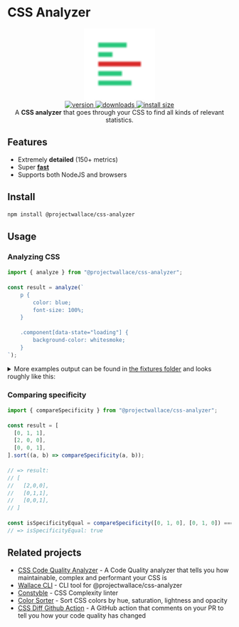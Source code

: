 # CSS Analyzer

<div align="center">
  <img src="logo.svg" height="160" width="160" alt="Analyzer logo">
</div>

<div align="center">
  <a href="https://npmjs.org/package/@projectwallace/css-analyzer">
    <img src="https://badgen.net/npm/v/@projectwallace/css-analyzer" alt="version" />
  </a>
  <a href="https://npmjs.org/package/@projectwallace/css-analyzer">
    <img src="https://badgen.now.sh/npm/dm/@projectwallace/css-analyzer" alt="downloads" />
  </a>
  <a href="https://packagephobia.com/result?p=%40projectwallace%2Fcss-analyzer">
    <img src="https://packagephobia.com/badge?p=%40projectwallace%2Fcss-analyzer" alt="install size" />
  </a>
</div>

<div align="center">
A <b>CSS analyzer</b> that goes through your CSS to find all kinds of relevant statistics.
</div>

## Features

- Extremely **detailed** (150+ metrics)
- Super **[fast](/benchmark)**
- Supports both NodeJS and browsers

## Install

```sh
npm install @projectwallace/css-analyzer
```

## Usage

### Analyzing CSS

```js
import { analyze } from "@projectwallace/css-analyzer";

const result = analyze(`
	p {
		color: blue;
		font-size: 100%;
	}

	.component[data-state="loading"] {
		background-color: whitesmoke;
	}
`);
```

<details>
  <summary>More examples output can be found in <a href="src/__fixtures__">the fixtures folder</a> and looks roughly like this:</summary>

```json
{
  "stylesheet": {
    "sourceLinesOfCode": 5,
    "linesOfCode": 8,
    "size": 113,
    "comments": {
      "total": 0,
      "size": 0
    }
  },
  "atrules": {
    "fontface": {
      "total": 0,
      "totalUnique": 0,
      "unique": [],
      "uniquenessRatio": 1
    },
    "import": {
      "total": 0,
      "totalUnique": 0,
      "unique": {},
      "uniquenessRatio": 0
    },
    "media": {
      "total": 0,
      "totalUnique": 0,
      "unique": {},
      "uniquenessRatio": 0
    },
    "charset": {
      "total": 0,
      "totalUnique": 0,
      "unique": {},
      "uniquenessRatio": 0
    },
    "supports": {
      "total": 0,
      "totalUnique": 0,
      "unique": {},
      "uniquenessRatio": 0
    },
    "keyframes": {
      "total": 0,
      "totalUnique": 0,
      "unique": {},
      "uniquenessRatio": 0,
      "prefixed": {
        "total": 0,
        "totalUnique": 0,
        "unique": {},
        "uniquenessRatio": 0,
        "ratio": null
      }
    },
    "container": {
      "total": 0,
      "totalUnique": 0,
      "unique": {},
      "uniquenessRatio": 0
    }
  },
  "rules": {
    "total": 2,
    "empty": {
      "total": 0,
      "ratio": 0
    },
    "selectors": {
      "min": 1,
      "max": 1,
      "mean": 1,
      "mode": 1,
      "median": 1,
      "range": 0,
      "sum": 2,
      "items": [1, 1]
    },
    "declarations": {
      "min": 1,
      "max": 2,
      "mean": 1.5,
      "mode": 1.5,
      "median": 1.5,
      "range": 1,
      "sum": 3,
      "items": [2, 1]
    }
  },
  "selectors": {
    "total": 2,
    "totalUnique": 2,
    "uniquenessRatio": 1,
    "specificity": {
      "sum": [0, 2, 1],
      "min": [0, 0, 1],
      "max": [0, 2, 0],
      "mean": [0, 1, 0.5],
      "mode": [0, 1, 0.5],
      "median": [0, 1, 0.5],
      "items": [
        [0, 0, 1],
        [0, 2, 0]
      ]
    },
    "complexity": {
      "min": 1,
      "max": 3,
      "mean": 2,
      "mode": 2,
      "median": 2,
      "range": 2,
      "sum": 4,
      "total": 2,
      "totalUnique": 2,
      "unique": {
        "1": 1,
        "3": 1
      },
      "uniquenessRatio": 1,
      "items": [1, 3]
    },
    "id": {
      "total": 0,
      "totalUnique": 0,
      "unique": {},
      "uniquenessRatio": 0,
      "ratio": 0
    },
    "accessibility": {
      "total": 0,
      "totalUnique": 0,
      "unique": {},
      "uniquenessRatio": 0,
      "ratio": 0
    },
    "keyframes": {
      "total": 0,
      "totalUnique": 0,
      "unique": {},
      "uniquenessRatio": 0,
      "ratio": 0
    }
  },
  "declarations": {
    "total": 3,
    "unique": {
      "total": 3,
      "ratio": 1
    },
    "importants": {
      "total": 0,
      "ratio": 0,
      "inKeyframes": {
        "total": 0,
        "ratio": 0
      }
    }
  },
  "properties": {
    "total": 3,
    "totalUnique": 3,
    "unique": {
      "color": 1,
      "font-size": 1,
      "background-color": 1
    },
    "uniquenessRatio": 1,
    "prefixed": {
      "total": 0,
      "totalUnique": 0,
      "unique": {},
      "uniquenessRatio": 0,
      "ratio": 0
    },
    "custom": {
      "total": 0,
      "totalUnique": 0,
      "unique": {},
      "uniquenessRatio": 0,
      "ratio": 0
    },
    "browserhacks": {
      "total": 0,
      "totalUnique": 0,
      "unique": {},
      "uniquenessRatio": 0,
      "ratio": 0
    }
  },
  "values": {
    "colors": {
      "total": 2,
      "totalUnique": 2,
      "unique": {
        "blue": 1,
        "whitesmoke": 1
      },
      "uniquenessRatio": 1,
      "itemsPerContext": {
        "color": {
          "total": 1,
          "totalUnique": 1,
          "unique": {
            "blue": 1
          },
          "uniquenessRatio": 1
        },
        "background-color": {
          "total": 1,
          "totalUnique": 1,
          "unique": {
            "whitesmoke": 1
          },
          "uniquenessRatio": 1
        }
      }
    },
    "fontFamilies": {
      "total": 0,
      "totalUnique": 0,
      "unique": {},
      "uniquenessRatio": 0
    },
    "fontSizes": {
      "total": 1,
      "totalUnique": 1,
      "unique": {
        "100%": 1
      },
      "uniquenessRatio": 1
    },
    "zindexes": {
      "total": 0,
      "totalUnique": 0,
      "unique": {},
      "uniquenessRatio": 0
    },
    "textShadows": {
      "total": 0,
      "totalUnique": 0,
      "unique": {},
      "uniquenessRatio": 0
    },
    "boxShadows": {
      "total": 0,
      "totalUnique": 0,
      "unique": {},
      "uniquenessRatio": 0
    },
    "animations": {
      "durations": {
        "total": 0,
        "totalUnique": 0,
        "unique": {},
        "uniquenessRatio": 0
      },
      "timingFunctions": {
        "total": 0,
        "totalUnique": 0,
        "unique": {},
        "uniquenessRatio": 0
      }
    },
    "prefixes": {
      "total": 0,
      "totalUnique": 0,
      "unique": {},
      "uniquenessRatio": 0
    },
    "units": {
      "total": 0,
      "totalUnique": 0,
      "unique": {},
      "uniquenessRatio": 0,
      "itemsPerContext": {}
    }
  }
}
```

</details>

### Comparing specificity

```js
import { compareSpecificity } from "@projectwallace/css-analyzer";

const result = [
  [0, 1, 1],
  [2, 0, 0],
  [0, 0, 1],
].sort((a, b) => compareSpecificity(a, b));

// => result:
// [
//   [2,0,0],
//   [0,1,1],
//   [0,0,1],
// ]

const isSpecificityEqual = compareSpecificity([0, 1, 0], [0, 1, 0]) === 0;
// => isSpecificityEqual: true
```

## Related projects

- [CSS Code Quality Analyzer](https://github.com/projectwallace/css-code-quality) -
  A Code Quality analyzer that tells you how maintainable, complex and performant your CSS is
- [Wallace CLI](https://github.com/projectwallace/wallace-cli) - CLI tool for
  @projectwallace/css-analyzer
- [Constyble](https://github.com/projectwallace/constyble) - CSS Complexity linter
- [Color Sorter](https://github.com/projectwallace/color-sorter) - Sort CSS colors
  by hue, saturation, lightness and opacity
- [CSS Diff Github Action](https://github.com/projectwallace/css-diff-action) - A
  GitHub action that comments on your PR to tell you how your code quality has changed
